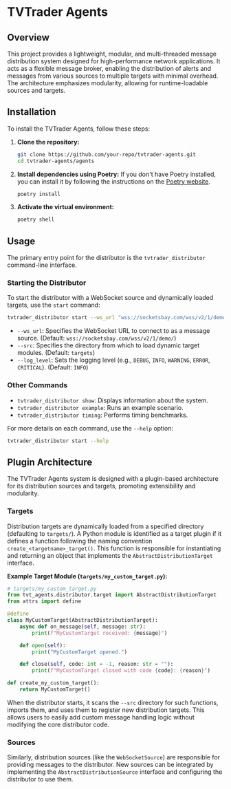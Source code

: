 # TVTrader Agents

## Overview

This project provides a lightweight, modular, and multi-threaded message distribution system designed for high-performance network applications. It acts as a flexible message broker, enabling the distribution of alerts and messages from various sources to multiple targets with minimal overhead. The architecture emphasizes modularity, allowing for runtime-loadable sources and targets.

## Installation

To install the TVTrader Agents, follow these steps:

1.  **Clone the repository:**
    ```bash
    git clone https://github.com/your-repo/tvtrader-agents.git
    cd tvtrader-agents/agents
    ```

2.  **Install dependencies using Poetry:**
    If you don't have Poetry installed, you can install it by following the instructions on the [Poetry website](https://python-poetry.org/docs/#installation).
    ```bash
    poetry install
    ```

3.  **Activate the virtual environment:**
    ```bash
    poetry shell
    ```

## Usage

The primary entry point for the distributor is the `tvtrader_distributor` command-line interface.

### Starting the Distributor

To start the distributor with a WebSocket source and dynamically loaded targets, use the `start` command:

```bash
tvtrader_distributor start --ws_url "wss://socketsbay.com/wss/v2/1/demo/" --src "targets" --log_level INFO
```

*   `--ws_url`: Specifies the WebSocket URL to connect to as a message source. (Default: `wss://socketsbay.com/wss/v2/1/demo/`)
*   `--src`: Specifies the directory from which to load dynamic target modules. (Default: `targets`)
*   `--log_level`: Sets the logging level (e.g., `DEBUG`, `INFO`, `WARNING`, `ERROR`, `CRITICAL`). (Default: `INFO`)

### Other Commands

*   `tvtrader_distributor show`: Displays information about the system.
*   `tvtrader_distributor example`: Runs an example scenario.
*   `tvtrader_distributor timing`: Performs timing benchmarks.

For more details on each command, use the `--help` option:

```bash
tvtrader_distributor start --help
```

## Plugin Architecture

The TVTrader Agents system is designed with a plugin-based architecture for its distribution sources and targets, promoting extensibility and modularity.

### Targets

Distribution targets are dynamically loaded from a specified directory (defaulting to `targets/`). A Python module is identified as a target plugin if it defines a function following the naming convention `create_<targetname>_target()`. This function is responsible for instantiating and returning an object that implements the `AbstractDistributionTarget` interface.

**Example Target Module (`targets/my_custom_target.py`):**

```python
# targets/my_custom_target.py
from tvt_agents.distributor.target import AbstractDistributionTarget
from attrs import define

@define
class MyCustomTarget(AbstractDistributionTarget):
    async def on_message(self, message: str):
        print(f"MyCustomTarget received: {message}")

    def open(self):
        print("MyCustomTarget opened.")

    def close(self, code: int = -1, reason: str = ""):
        print(f"MyCustomTarget closed with code {code}: {reason}")

def create_my_custom_target():
    return MyCustomTarget()
```

When the distributor starts, it scans the `--src` directory for such functions, imports them, and uses them to register new distribution targets. This allows users to easily add custom message handling logic without modifying the core distributor code.

### Sources

Similarly, distribution sources (like the `WebSocketSource`) are responsible for providing messages to the distributor. New sources can be integrated by implementing the `AbstractDistributionSource` interface and configuring the distributor to use them.